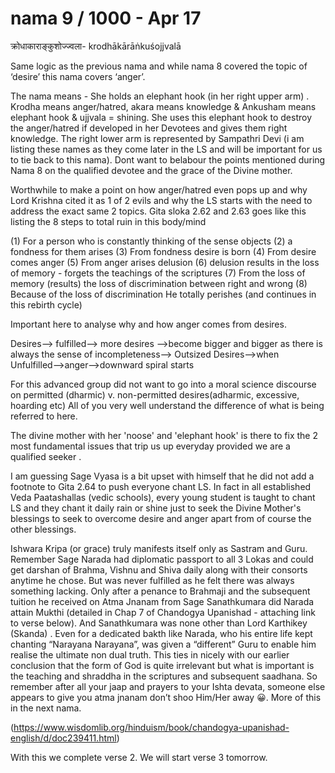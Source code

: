# nama 9 / 1000 - Apr 17

क्रोधाकाराङ्कुशोज्ज्वला- krodhākārāṅkuśojjvalā 

Same logic as the previous nama and while nama 8 covered the topic of ‘desire’ this nama covers ‘anger’. 

The nama means - She holds an elephant hook (in her right upper arm) . Krodha means anger/hatred,  akara means knowledge & Ankusham means elephant hook & ujjvala = shining.   She uses this elephant hook to destroy the anger/hatred if developed in her Devotees and gives them right knowledge.  The right lower arm is represented by Sampathri Devi (i am listing these names as they come later in the LS and will be important for us to tie back to this nama).  Dont want to belabour the points mentioned during Nama 8 on the qualified devotee and the grace of the Divine mother. 

Worthwhile to make a point on how anger/hatred even pops up and why Lord Krishna cited it as 1 of 2 evils and why the LS starts with the need to address the exact same 2 topics. Gita sloka 2.62 and 2.63  goes like this listing the 8 steps to total ruin in this body/mind

(1) For a person who is constantly thinking of the sense objects (2) a fondness for them arises (3) From fondness desire is born  (4) From desire comes anger (5) From anger arises delusion (6) delusion results  in the loss of memory - forgets the teachings of the scriptures (7) From the loss of memory (results) the loss of discrimination between right and wrong (8) Because of the loss of discrimination He totally perishes (and continues in this rebirth cycle) 

Important here to analyse why and how anger comes from desires.  

Desires--> fulfilled--> more desires -->become bigger and bigger as there is always the sense of incompleteness--> Outsized Desires-->when Unfulfilled-->anger-->downward spiral starts

For this advanced group did not want to go into a moral science discourse on permitted (dharmic) v. non-permitted desires(adharmic, excessive, hoarding etc) All of you very well understand the difference of what is being referred to here. 

The divine mother with her 'noose' and 'elephant hook' is there to fix the 2 most fundamental issues that trip us up everyday provided we are a qualified seeker . 

I am guessing Sage Vyasa is a bit upset with himself that he did not add a footnote to Gita 2.64 to push everyone chant LS.  In fact in all established Veda Paatashallas (vedic schools), every young student is taught to chant LS and they chant it daily rain or shine just to seek the Divine Mother's blessings to seek to overcome desire and anger apart from of course the other blessings. 

Ishwara Kripa (or grace) truly manifests itself only as Sastram and Guru.  Remember Sage Narada had diplomatic passport to all 3 Lokas and could get darshan of Brahma, Vishnu and Shiva daily along with their consorts anytime he chose. But was never fulfilled as he felt there was always something lacking. Only after a penance to Brahmaji and the subsequent tuition he received on Atma Jnanam from Sage Sanathkumara did Narada attain Mukthi (detailed in Chap 7 of Chandogya Upanishad - attaching link to verse below). And Sanathkumara was none other than Lord Karthikey (Skanda) . Even for a dedicated bakth like Narada, who his entire life kept chanting “Narayana Narayana”,  was given a “different” Guru to enable him realise the ultimate non dual truth. This ties in nicely with our earlier conclusion that the form of God is quite irrelevant but what is important is the teaching and shraddha in the scriptures and subsequent saadhana. So remember after all your jaap and prayers to your Ishta devata, someone else appears to give you atma jnanam don’t shoo Him/Her away 😀. More of this in the next nama. 

(https://www.wisdomlib.org/hinduism/book/chandogya-upanishad-english/d/doc239411.html)

With this we complete verse 2. We will start verse 3 tomorrow.
